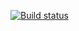 [![Build status](https://ci.appveyor.com/api/projects/status/jtk99lk1ugk4dgmg?svg=true)](https://ci.appveyor.com/project/Azazellamps/bdd1)